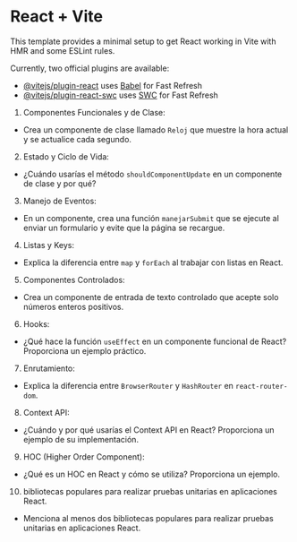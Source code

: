 # React + Vite

This template provides a minimal setup to get React working in Vite with HMR and some ESLint rules.

Currently, two official plugins are available:

- [@vitejs/plugin-react](https://github.com/vitejs/vite-plugin-react/blob/main/packages/plugin-react/README.md) uses [Babel](https://babeljs.io/) for Fast Refresh
- [@vitejs/plugin-react-swc](https://github.com/vitejs/vite-plugin-react-swc) uses [SWC](https://swc.rs/) for Fast Refresh


1. Componentes Funcionales y de Clase:

- Crea un componente de clase llamado `Reloj` que muestre la hora actual y se actualice cada segundo.

2. Estado y Ciclo de Vida:

- ¿Cuándo usarías el método `shouldComponentUpdate` en un componente de clase y por qué?

3. Manejo de Eventos:

- En un componente, crea una función `manejarSubmit` que se ejecute al enviar un formulario y evite que la página se recargue.

4. Listas y Keys:

- Explica la diferencia entre `map` y `forEach` al trabajar con listas en React.

5. Componentes Controlados:

- Crea un componente de entrada de texto controlado que acepte solo números enteros positivos.

6. Hooks:

- ¿Qué hace la función `useEffect` en un componente funcional de React? Proporciona un ejemplo práctico.

7. Enrutamiento:

- Explica la diferencia entre `BrowserRouter` y `HashRouter` en `react-router-dom`.

8. Context API:

- ¿Cuándo y por qué usarías el Context API en React? Proporciona un ejemplo de su implementación.

9. HOC (Higher Order Component):

- ¿Qué es un HOC en React y cómo se utiliza? Proporciona un ejemplo.

10. bibliotecas populares para realizar pruebas unitarias en aplicaciones React.

- Menciona al menos dos bibliotecas populares para realizar pruebas unitarias en aplicaciones React.